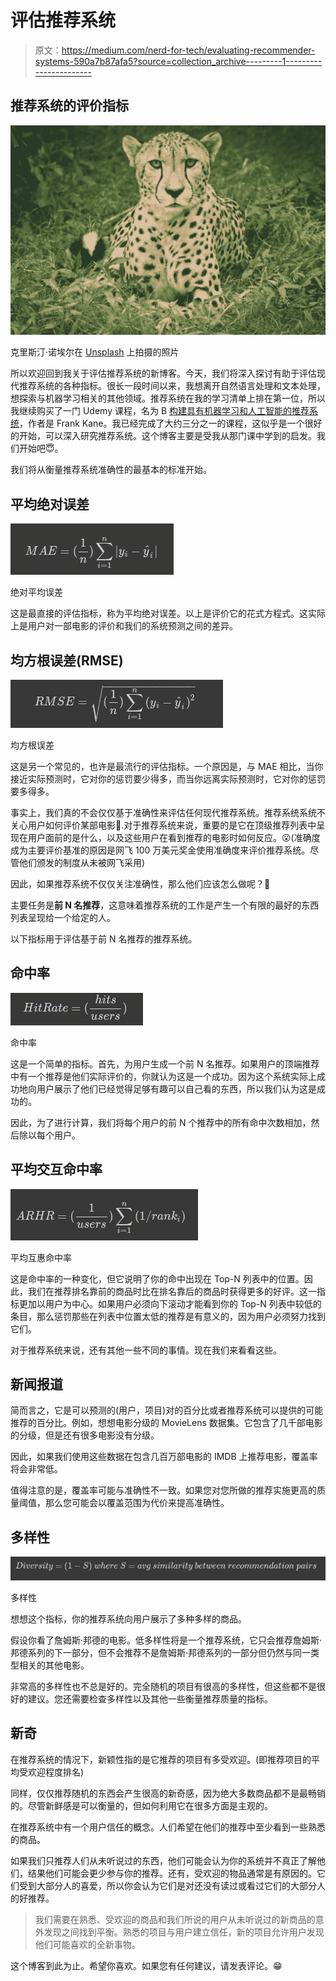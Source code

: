 # 评估推荐系统

> 原文：<https://medium.com/nerd-for-tech/evaluating-recommender-systems-590a7b87afa5?source=collection_archive---------1----------------------->

## 推荐系统的评价指标

![](img/5e7a42d7796e7ad27527fba6d1e1d356.png)

克里斯汀·诺埃尔在 [Unsplash](https://unsplash.com/s/photos/cheetah?utm_source=unsplash&utm_medium=referral&utm_content=creditCopyText) 上拍摄的照片

所以欢迎回到我关于评估推荐系统的新博客。今天，我们将深入探讨有助于评估现代推荐系统的各种指标。很长一段时间以来，我想离开自然语言处理和文本处理，想探索与机器学习相关的其他领域。推荐系统在我的学习清单上排在第一位，所以我继续购买了一门 Udemy 课程，名为 B [构建具有机器学习和人工智能的推荐系统](https://www.udemy.com/course/building-recommender-systems-with-machine-learning-and-ai/)，作者是 Frank Kane。我已经完成了大约三分之一的课程，这似乎是一个很好的开始，可以深入研究推荐系统。这个博客主要是受我从那门课中学到的启发。我们开始吧😇。

我们将从衡量推荐系统准确性的最基本的标准开始。

## 平均绝对误差

![](img/7e126b53377c78595d4bd564fa42a640.png)

绝对平均误差

这是最直接的评估指标，称为平均绝对误差。以上是评价它的花式方程式。这实际上是用户对一部电影的评价和我们的系统预测之间的差异。

## 均方根误差(RMSE)

![](img/2e447bd14d8d7e7629943562f4a9df42.png)

均方根误差

这是另一个常见的，也许是最流行的评估指标。一个原因是，与 MAE 相比，当你接近实际预测时，它对你的惩罚要少得多，而当你远离实际预测时，它对你的惩罚要多得多。

事实上，我们真的不会仅仅基于准确性来评估任何现代推荐系统。推荐系统系统不关心用户如何评价某部电影🧐.对于推荐系统来说，重要的是它在顶级推荐列表中呈现在用户面前的是什么，以及这些用户在看到推荐的电影时如何反应。😮(准确度成为主要评价基准的原因是网飞 100 万美元奖金使用准确度来评价推荐系统。尽管他们颁发的制度从未被网飞采用)

因此，如果推荐系统不仅仅关注准确性，那么他们应该怎么做呢？🤔

主要任务是**前 N 名推荐**，这意味着推荐系统的工作是产生一个有限的最好的东西列表呈现给一个给定的人。

以下指标用于评估基于前 N 名推荐的推荐系统。

## 命中率

![](img/efbe31f8a8841f24cf087e15db0384b2.png)

命中率

这是一个简单的指标。首先，为用户生成一个前 N 名推荐。如果用户的顶端推荐中有一个推荐是他们实际评价的，你就认为这是一个成功。因为这个系统实际上成功地向用户展示了他们已经觉得足够有趣可以自己看的东西，所以我们认为这是成功的。

因此，为了进行计算，我们将每个用户的前 N 个推荐中的所有命中次数相加，然后除以每个用户。

## 平均交互命中率

![](img/be7b760665c3783af30f56ede9c18cb5.png)

平均互惠命中率

这是命中率的一种变化，但它说明了你的命中出现在 Top-N 列表中的位置。因此，我们在推荐排名靠前的商品时比在排名靠后的商品时获得更多的好评。这一指标更加以用户为中心。如果用户必须向下滚动才能看到你的 Top-N 列表中较低的条目，那么惩罚那些在列表中位置太低的推荐是有意义的，因为用户必须努力找到它们。

对于推荐系统来说，还有其他一些不同的事情。现在我们来看看这些。

## 新闻报道

简而言之，它是可以预测的(用户，项目)对的百分比或者推荐系统可以提供的可能推荐的百分比。例如，想想电影分级的 MovieLens 数据集。它包含了几千部电影的分级，但是还有很多电影没有分级。

因此，如果我们使用这些数据在包含几百万部电影的 IMDB 上推荐电影，覆盖率将会非常低。

值得注意的是，覆盖率可能与准确性不一致。如果您对您所做的推荐实施更高的质量阈值，那么您可能会以覆盖范围为代价来提高准确性。

## 多样性

![](img/48966981340d461e315b03b10ea27caf.png)

多样性

想想这个指标，你的推荐系统向用户展示了多种多样的商品。

假设你看了詹姆斯·邦德的电影。低多样性将是一个推荐系统，它只会推荐詹姆斯·邦德系列的下一部分，但不会推荐不是詹姆斯·邦德系列的一部分但仍然与同一类型相关的其他电影。

非常高的多样性也不总是好的。完全随机的项目有很高的多样性，但这些都不是很好的建议。您还需要检查多样性以及其他一些衡量推荐质量的指标。

## 新奇

在推荐系统的情况下，新颖性指的是它推荐的项目有多受欢迎。(即推荐项目的平均受欢迎程度排名)

同样，仅仅推荐随机的东西会产生很高的新奇感，因为绝大多数商品都不是最畅销的。尽管新鲜感是可以衡量的，但如何利用它在很多方面是主观的。

在推荐系统中有一个用户信任的概念。人们希望在他们的推荐中至少看到一些熟悉的商品。

如果我们只推荐人们从未听说过的东西，他们可能会认为你的系统并不真正了解他们，结果他们可能会更少参与你的推荐。还有，受欢迎的物品通常是有原因的。它们受到大部分人的喜爱，所以你会认为它们是对还没有读过或看过它们的大部分人的好推荐。

> 我们需要在熟悉、受欢迎的商品和我们所说的用户从未听说过的新商品的意外发现之间找到平衡。熟悉的项目与用户建立信任，新的项目允许用户发现他们可能喜欢的全新事物。

这个博客到此为止。希望你喜欢。如果您有任何建议，请发表评论。😁